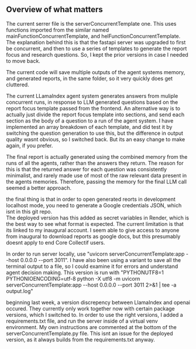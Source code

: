 ## Overview of what matters

The current serrer file is the serverConcurrentTemplate one. This uses functions imported from the similar named mainFunctionConcurrentTemplate, and helFunctionConcurrentTemplate. 
The explanation behind this is that the fastapi server was upgraded to first be concurrent, and then to use a series of templates to generate the report focus and research questions. 
So, I kept the prior versions in case I needed to move back.

The current code will save multiple outputs of the agent systems memory, and generated reports, in the same folder, so it very quickly does get cluttered.

The current LLamaIndex agent system generates answers from muliple concurrent runs, in response to LLM generated questions based on the report focus template passed from the frontend.
An alternative way is to actually just divide the report focus template into sections, and send each section as the body of a question to a run of the agent system. I have implemented an array breakdown
of each template, and did test it by switching the question generation to use this, but the difference in output quality wasnt obvious, so I switched back. But its an easy change to make again, if you prefer.

The final report is actually generated using the combined memory from the runs of all the agents, rather than the answers they return. The reason for this is that the returned answer for each question
was consistently minimalist, and rarely made use of most of the raw relevant data present in the agents memories. Therefore, passing the memory for the final LLM call seemed a better approach. 

the final thing is that in order to open generated reorts in development localhost mode, you need to generate a Google credentials JSON, which isnt in this git repo.  
The deployed version has this added as secret variables in Render, which is the best way to see what format is expected. The current limitation is that its linked to my inaugural account. I seem able to give access to anyone from inaugural to download reports as google docs, but this presumably doesnt apply to end Core Collectif users.

In order to run server locally, use "uvicorn serverConcurrentTemplate:app --host 0.0.0.0 --port 3011".
I have also been using a variant to save all the terminal output to a file, so I could examine it for errors and understand agent decision making.
This version is run with "PYTHONUTF8=1 PYTHONIOENCODING=utf-8 python -X utf8 -m uvicorn serverConcurrentTemplate:app --host 0.0.0.0 --port 3011 2>&1 | tee -a output.log"

beginning last week, a version discrepency between LlamaIndex and openai occured. They currently only work together now with certain package versions, which I switched to.
In order to use the right versions, I added a requirements.txt file, and run the server inside of a virtual venv environment. My own instructions are commented at the bottom of the serverConcurrentTemplate.py file.
This isnt an issue for the deployed version, as it always builds from the requirements.txt anyway. 




